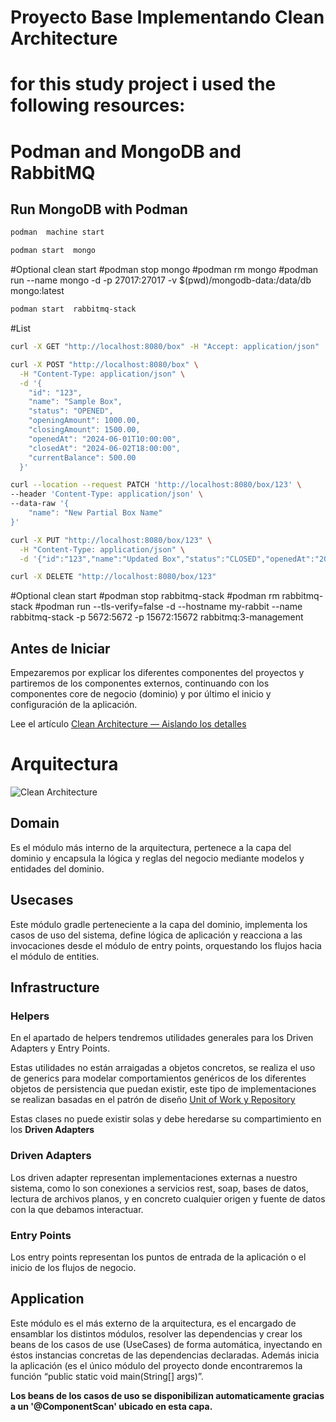 # Proyecto Base Implementando Clean Architecture

# for this study project i used the following resources:

# Podman and MongoDB and RabbitMQ
## Run MongoDB with Podman

```sh
podman  machine start
```

```sh
podman start  mongo
```
#Optional clean start
#podman stop  mongo
#podman rm  mongo
#podman run --name mongo -d -p 27017:27017 -v $(pwd)/mongodb-data:/data/db mongo:latest

```sh
podman start  rabbitmq-stack
```

#List
```sh
curl -X GET "http://localhost:8080/box" -H "Accept: application/json"
```

```sh
curl -X POST "http://localhost:8080/box" \
  -H "Content-Type: application/json" \
  -d '{
    "id": "123",
    "name": "Sample Box",
    "status": "OPENED",
    "openingAmount": 1000.00,
    "closingAmount": 1500.00,
    "openedAt": "2024-06-01T10:00:00",
    "closedAt": "2024-06-02T18:00:00",
    "currentBalance": 500.00
  }'
```

```sh
curl --location --request PATCH 'http://localhost:8080/box/123' \
--header 'Content-Type: application/json' \
--data-raw '{
    "name": "New Partial Box Name"
}'
```

```sh
curl -X PUT "http://localhost:8080/box/123" \
  -H "Content-Type: application/json" \
  -d '{"id":"123","name":"Updated Box","status":"CLOSED","openedAt":"2024-06-01T10:00:00Z","closedAt":"2024-06-02T18:00:00Z","closingAmount":1500,"currentBalance":0}'
```

```sh
curl -X DELETE "http://localhost:8080/box/123"
```

#Optional clean start
#podman stop  rabbitmq-stack
#podman rm  rabbitmq-stack
#podman run --tls-verify=false -d --hostname my-rabbit --name rabbitmq-stack -p 5672:5672 -p 15672:15672 rabbitmq:3-management


## Antes de Iniciar

Empezaremos por explicar los diferentes componentes del proyectos y partiremos de los componentes externos, continuando con los componentes core de negocio (dominio) y por último el inicio y configuración de la aplicación.

Lee el artículo [Clean Architecture — Aislando los detalles](https://medium.com/bancolombia-tech/clean-architecture-aislando-los-detalles-4f9530f35d7a)

# Arquitectura

![Clean Architecture](https://miro.medium.com/max/1400/1*ZdlHz8B0-qu9Y-QO3AXR_w.png)

## Domain

Es el módulo más interno de la arquitectura, pertenece a la capa del dominio y encapsula la lógica y reglas del negocio mediante modelos y entidades del dominio.

## Usecases

Este módulo gradle perteneciente a la capa del dominio, implementa los casos de uso del sistema, define lógica de aplicación y reacciona a las invocaciones desde el módulo de entry points, orquestando los flujos hacia el módulo de entities.

## Infrastructure

### Helpers

En el apartado de helpers tendremos utilidades generales para los Driven Adapters y Entry Points.

Estas utilidades no están arraigadas a objetos concretos, se realiza el uso de generics para modelar comportamientos
genéricos de los diferentes objetos de persistencia que puedan existir, este tipo de implementaciones se realizan
basadas en el patrón de diseño [Unit of Work y Repository](https://medium.com/@krzychukosobudzki/repository-design-pattern-bc490b256006)

Estas clases no puede existir solas y debe heredarse su compartimiento en los **Driven Adapters**

### Driven Adapters

Los driven adapter representan implementaciones externas a nuestro sistema, como lo son conexiones a servicios rest,
soap, bases de datos, lectura de archivos planos, y en concreto cualquier origen y fuente de datos con la que debamos
interactuar.

### Entry Points

Los entry points representan los puntos de entrada de la aplicación o el inicio de los flujos de negocio.

## Application

Este módulo es el más externo de la arquitectura, es el encargado de ensamblar los distintos módulos, resolver las dependencias y crear los beans de los casos de use (UseCases) de forma automática, inyectando en éstos instancias concretas de las dependencias declaradas. Además inicia la aplicación (es el único módulo del proyecto donde encontraremos la función “public static void main(String[] args)”.

**Los beans de los casos de uso se disponibilizan automaticamente gracias a un '@ComponentScan' ubicado en esta capa.**

